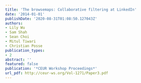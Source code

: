 ```yaml
---
title: 'The browsemaps: Collaborative filtering at LinkedIn'
date: '2014-01-01'
publishDate: '2020-08-31T01:08:50.127043Z'
authors:
- Lily Wu
- Sam Shah
- Sean Choi
- Mitul Tiwari
- Christian Posse
publication_types:
- 2
abstract: ''
featured: false
publication: '*CEUR Workshop Proceedings*'
url_pdf: http://ceur-ws.org/Vol-1271/Paper3.pdf
---
```


